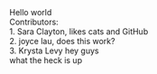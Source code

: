 <html>
<head><title>Contributors</title></head>
<body>
Hello world
<br>
Contributors:
<br>
1. Sara Clayton, likes cats and GitHub
<br>
2. joyce lau, does this work?
<br>
3. Krysta Levy hey guys
<br>
what the heck is up
</body>
</html>
